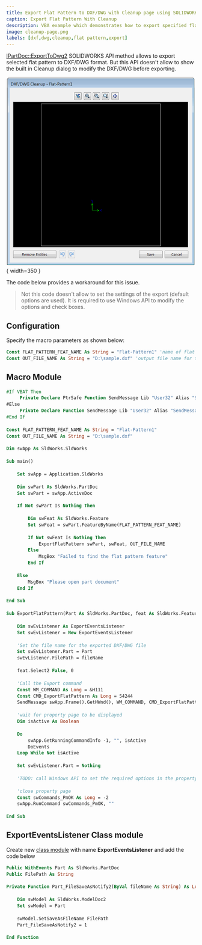```yaml
---
title: Export Flat Pattern to DXF/DWG with Cleanup page using SOLIDWORKS API
caption: Export Flat Pattern With Cleanup
description: VBA example which demonstrates how to export specified flat pattern to DXF/DWG with Cleanup dialog
image: cleanup-page.png
labels: [dxf,dwg,cleanup,flat pattern,export]
---
```

[IPartDoc::ExportToDwg2](https://help.solidworks.com/2014/english/api/sldworksapi/SolidWorks.Interop.sldworks~SolidWorks.Interop.sldworks.IPartDoc~ExportToDWG2.html) SOLIDWORKS API method allows to export selected flat pattern to DXF/DWG format. But this API doesn't allow to show the built in Cleanup dialog to modify the DXF/DWG before exporting.

![DXF/DWG Cleanup](cleanup-page.png){ width=350 }

The code below provides a workaround for this issue.

> Not this code doesn't allow to set the settings of the export (default options are used). It is required to use Windows API to modify the options and check boxes.

## Configuration

Specify the macro parameters as shown below:

~~~vb
Const FLAT_PATTERN_FEAT_NAME As String = "Flat-Pattern1" 'name of flat pattern feature to export
Const OUT_FILE_NAME As String = "D:\sample.dxf" 'output file name for the export
~~~

## Macro Module

~~~ vb
#If VBA7 Then
     Private Declare PtrSafe Function SendMessage Lib "User32" Alias "SendMessageA" (ByVal hWnd As Long, ByVal wMsg As Long, ByVal wParam As Long, lParam As Any) As Long
#Else
     Private Declare Function SendMessage Lib "User32" Alias "SendMessageA" (ByVal hWnd As Long, ByVal wMsg As Long, ByVal wParam As Long, lParam As Any) As Long
#End If

Const FLAT_PATTERN_FEAT_NAME As String = "Flat-Pattern1"
Const OUT_FILE_NAME As String = "D:\sample.dxf"

Dim swApp As SldWorks.SldWorks

Sub main()

    Set swApp = Application.SldWorks
    
    Dim swPart As SldWorks.PartDoc
    Set swPart = swApp.ActiveDoc
    
    If Not swPart Is Nothing Then
        
        Dim swFeat As SldWorks.Feature
        Set swFeat = swPart.FeatureByName(FLAT_PATTERN_FEAT_NAME)
        
        If Not swFeat Is Nothing Then
            ExportFlatPattern swPart, swFeat, OUT_FILE_NAME
        Else
            MsgBox "Failed to find the flat pattern feature"
        End If
        
    Else
        MsgBox "Please open part document"
    End If
        
End Sub

Sub ExportFlatPattern(Part As SldWorks.PartDoc, feat As SldWorks.Feature, fileName As String)
                    
    Dim swEvListener As ExportEventsListener
    Set swEvListener = New ExportEventsListener
    
    'Set the file name for the exported DXF/DWG file
    Set swEvListener.Part = Part
    swEvListener.FilePath = fileName
    
    feat.Select2 False, 0
    
    'Call the Export command
    Const WM_COMMAND As Long = &H111
    Const CMD_ExportFlatPattern As Long = 54244
    SendMessage swApp.Frame().GetHWnd(), WM_COMMAND, CMD_ExportFlatPattern, 0
    
    'wait for property page to be displayed
    Dim isActive As Boolean
    
    Do
        swApp.GetRunningCommandInfo -1, "", isActive
        DoEvents
    Loop While Not isActive
    
    Set swEvListener.Part = Nothing

    'TODO: call Windows API to set the required options in the property page
    
    'close property page
    Const swCommands_PmOK As Long = -2
    swApp.RunCommand swCommands_PmOK, ""
    
End Sub
~~~



## ExportEventsListener Class module

Create new [class module](/docs/codestack/visual-basic/classes/) with name **ExportEventsListener** and add the code below

~~~ vb
Public WithEvents Part As SldWorks.PartDoc
Public FilePath As String

Private Function Part_FileSaveAsNotify2(ByVal fileName As String) As Long
    
    Dim swModel As SldWorks.ModelDoc2
    Set swModel = Part
    
    swModel.SetSaveAsFileName FilePath
    Part_FileSaveAsNotify2 = 1
    
End Function
~~~


